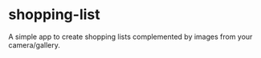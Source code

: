 # shopping-list

A simple app to create shopping lists complemented by images from your camera/gallery.
